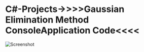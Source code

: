 # C#-Projects->>>>Gaussian Elimination Method ConsoleApplication Code<<<<
![Screenshot](https://i.hizliresim.com/Yle7ac.png)